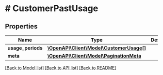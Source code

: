 # # CustomerPastUsage

## Properties

Name | Type | Description | Notes
------------ | ------------- | ------------- | -------------
**usage_periods** | [**\OpenAPI\Client\Model\CustomerUsage[]**](CustomerUsage.md) |  |
**meta** | [**\OpenAPI\Client\Model\PaginationMeta**](PaginationMeta.md) |  |

[[Back to Model list]](../../README.md#models) [[Back to API list]](../../README.md#endpoints) [[Back to README]](../../README.md)
